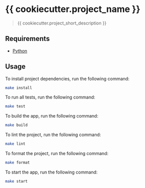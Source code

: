 # {{ cookiecutter.project_name }}

> {{ cookiecutter.project_short_description }}

## Requirements

- [Python](https://www.python.org)

## Usage

To install project dependencies, run the following command:
```bash
make install
```

To run all tests, run the following command:
```bash
make test
```

To build the app, run the following command:
```bash
make build
```

To lint the project, run the following command:
```bash
make lint
```

To format the project, run the following command:
```bash
make format
```

To start the app, run the following command:
```bash
make start
```